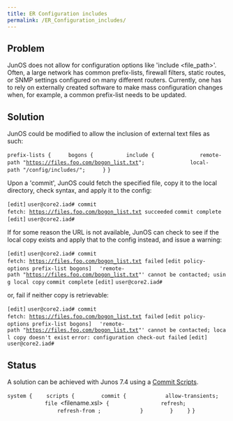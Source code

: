 ```yaml
---
title: ER Configuration includes
permalink: /ER_Configuration_includes/
---
```


Problem
-------

JunOS does not allow for configuration options like 'include <file_path>'. Often, a large network has common prefix-lists, firewall filters, static routes, or SNMP settings configured on many different routers. Currently, one has to rely on externally created software to make mass configuration changes when, for example, a common prefix-list needs to be updated.

Solution
--------

JunOS could be modified to allow the inclusion of external text files as such:

`prefix-lists {`
`     bogons {`
`          include {`
`              remote-path "`[`https://files.foo.com/bogon_list.txt`](https://files.foo.com/bogon_list.txt)`";`
`              local-path "/config/includes/";`
`     }`
`}`

Upon a 'commit', JunOS could fetch the specified file, copy it to the local directory, check syntax, and apply it to the config:

`[edit]`
`user@core2.iad# commit `
`fetch: `[`https://files.foo.com/bogon_list.txt`](https://files.foo.com/bogon_list.txt)` succeeded`
`commit complete`
`[edit]`
`user@core2.iad#`

If for some reason the URL is not available, JunOS can check to see if the local copy exists and apply that to the config instead, and issue a warning:

`[edit]`
`user@core2.iad# commit `
`fetch: `[`https://files.foo.com/bogon_list.txt`](https://files.foo.com/bogon_list.txt)` failed`
`[edit policy-options prefix-list bogons]`
`  'remote-path "`[`https://files.foo.com/bogon_list.txt`](https://files.foo.com/bogon_list.txt)`"' cannot be contacted; using local copy`
`commit complete`
`[edit]`
`user@core2.iad#`

or, fail if neither copy is retrievable:

`[edit]`
`user@core2.iad# commit `
`fetch: `[`https://files.foo.com/bogon_list.txt`](https://files.foo.com/bogon_list.txt)` failed`
`[edit policy-options prefix-list bogons]`
`  'remote-path "`[`https://files.foo.com/bogon_list.txt`](https://files.foo.com/bogon_list.txt)`"' cannot be contacted; local copy doesn't exist`
`error: configuration check-out failed`
`[edit]`
`user@core2.iad#`

Status
------

A solution can be achieved with Junos 7.4 using a [Commit Scripts](http://www.juniper.net/techpubs/software/junos/junos74/swconfig74-scripts/html/commit-scripts-overview.html#1033561).

`system {`
`    scripts {`
`        commit {`
`            allow-transients;`
`            file `<filename.xsl>` {`
`                refresh;`
`                refresh-from `<url>`;`
`            }`
`        }`
`    }`
`}`